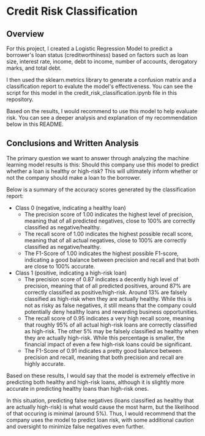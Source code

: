 # Credit Risk Classification

## Overview

For this project, I created a Logistic Regression Model to predict a borrower's loan status (creditworthiness) based on factors such as loan size, interest rate, income, debt to income, number of accounts, derogatory marks, and total debt.

I then used the sklearn.metrics library to generate a confusion matrix and a classification report to evalute the model's effectiveness. You can see the script for this model in the credit_risk_classification.ipynb file in this repository.

Based on the results, I would recommend to use this model to help evaluate risk. You can see a deeper analysis and explanation of my recommendation below in this README.


## Conclusions and Written Analysis

The primary question we want to answer through analyzing the machine learning model results is this: Should this company use this model to predict whether a loan is healthy or high-risk? This will ultimately inform whether or not the company should make a loan to the borrower.

Below is a summary of the accuracy scores generated by the classification report:

* Class 0 (negative, indicating a healthy loan)
    * The precision score of 1.00 indicates the highest level of precision, meaning that of all predicted negatives, close to 100% are correctly classified as negative/healthy.
    * The recall score of 1.00 indicates the highest possible recall score, meaning that of all actual negatives, close to 100% are correctly classified as negative/healthy.
    * The F1-Score of 1.00 indicates the highest possible F1-score, indicating a good balance between precision and recall and that both are close to 100% accurate.
* Class 1 (positive, indicating a high-risk loan)
    * The precision score of 0.87 indicates a decently high level of precision, meaning that of all predicted positives, around 87% are correctly classified as positive/high-risk. Around 13% are falsely classified as high-risk when they are actually healthy. While this is not as risky as false negatives, it still means that the company could potentially deny healthy loans and rewarding business opportunities.
    * The recall score of 0.95 indicates a very high recall score, meaning that roughly 95% of all actual high-risk loans are correctly classified as high-risk. The other 5% may be falsely classified as healthy when they are actually high-risk. While this percentage is smaller, the financial impact of even a few high-risk loans could be significant. 
    * The F1-Score of 0.91 indicates a pretty good balance between precision and recall, meaning that both precision and recall are highly accurate.

Based on these results, I would say that the model is extremely effective in predicting both healthy and high-risk loans, although it is slightly more accurate in predicting healthy loans than high-risk ones. 

In this situation, predicting false negatives (loans classified as healthy that are actually high-risk) is what would cause the most harm, but the likelihood of that occuring is minimal (around 5%). Thus, I would recommend that the company uses the model to predict loan risk, with some additional caution and oversight to minimize false negatives even further.